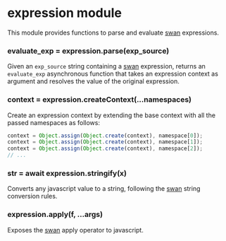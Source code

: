 # expression module
This module provides functions to parse and evaluate [swan](../swan.md)
expressions.
  
### evaluate_exp = expression.parse(exp_source)
Given an `exp_source` string containing a [swan](../swan.md) expression,
returns an `evaluate_exp` asynchronous function that takes an expression context 
as argument and resolves the value of the original expression.
  
### context = expression.createContext(...namespaces)
Create an expression context by extending the base context with all the 
passed namespaces as follows:
```js
context = Object.assign(Object.create(context), namespace[0]);
context = Object.assign(Object.create(context), namespace[1]);
context = Object.assign(Object.create(context), namespace[2]);
// ...
```
  
### str = await expression.stringify(x)
Converts any javascript value to a string, following the [swan](../swan.md) 
string conversion rules.
  
### expression.apply(f, ...args)
Exposes the [swan](../swan.md) apply operator to javascript.
  
